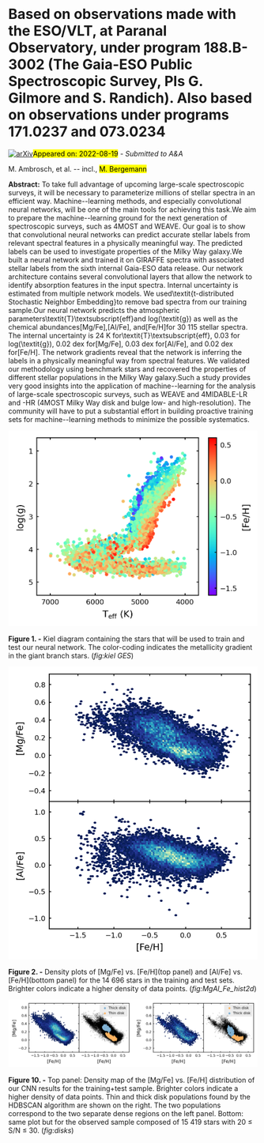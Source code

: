<div class="macros" style="visibility:hidden;">
$\newcommand{\ensuremath}{}$
$\newcommand{\xspace}{}$
$\newcommand{\object}[1]{\texttt{#1}}$
$\newcommand{\farcs}{{.}''}$
$\newcommand{\farcm}{{.}'}$
$\newcommand{\arcsec}{''}$
$\newcommand{\arcmin}{'}$
$\newcommand{\ion}[2]{#1#2}$
$\newcommand{\textsc}[1]{\textrm{#1}}$
$\newcommand{\hl}[1]{\textrm{#1}}$</div>

<div class="macros" style="visibility:hidden;">
$\newcommand{$\ensuremath$}{}$
$\newcommand{$\xspace$}{}$
$\newcommand{$\object$}[1]{\texttt{#1}}$
$\newcommand{$\farcs$}{{.}''}$
$\newcommand{$\farcm$}{{.}'}$
$\newcommand{$\arcsec$}{''}$
$\newcommand{$\arcmin$}{'}$
$\newcommand{$\ion$}[2]{#1#2}$
$\newcommand{$\textsc$}[1]{\textrm{#1}}$
$\newcommand{$\hl$}[1]{\textrm{#1}}$</div>



<div id="title">

# Based on observations made with the ESO/VLT, at Paranal Observatory, under program 188.B-3002 (The Gaia-ESO Public Spectroscopic Survey, PIs G. Gilmore and S. Randich). Also based on observations under programs 171.0237 and 073.0234

</div>
<div id="comments">

[![arXiv](https://img.shields.io/badge/arXiv-2208.08872-b31b1b.svg)](https://arxiv.org/abs/2208.08872)<mark>Appeared on: 2022-08-19</mark> - _Submitted to A&A_

</div>
<div id="authors">

M. Ambrosch, et al. -- incl., <mark><mark>M. Bergemann</mark></mark>

</div>
<div id="abstract">

**Abstract:** To take full advantage of upcoming large-scale spectroscopic surveys, it will be necessary to parameterize millions of stellar spectra in an efficient way. Machine--learning methods, and especially convolutional neural networks, will be one of the main tools for achieving this task.We aim to prepare the machine--learning ground for the next generation of spectroscopic surveys, such as 4MOST and WEAVE. Our goal is to show that convolutional neural networks can predict accurate stellar labels from relevant spectral features in a physically meaningful way. The predicted labels can be used to investigate properties of the Milky Way galaxy.We built a neural network and trained it on GIRAFFE spectra with associated stellar labels from the sixth internal Gaia-ESO data release. Our network architecture contains several convolutional layers that allow the network to identify absorption features in the input spectra. Internal uncertainty is estimated from multiple network models. We used\textit{t-distributed Stochastic Neighbor Embedding}to remove bad spectra from our training sample.Our neural network predicts the atmospheric parameters\textit{T}\textsubscript{eff}and log(\textit{g}) as well as the chemical abundances[Mg/Fe],[Al/Fe], and[Fe/H]for 30 115 stellar spectra. The internal uncertainty is 24 K for\textit{T}\textsubscript{eff}, 0.03 for log(\textit{g}), 0.02 dex for[Mg/Fe], 0.03 dex for[Al/Fe], and 0.02 dex for[Fe/H]. The network gradients reveal that the network is inferring the labels in a physically meaningful way from spectral features. We validated our methodology using benchmark stars and  recovered the properties of different stellar populations in the Milky Way galaxy.Such a study provides very good insights into the application of machine--learning for the analysis of large-scale spectroscopic surveys, such as WEAVE and 4MIDABLE-LR and -HR (4MOST Milky Way disk and bulge low- and high-resolution). The community will have to put a substantial effort in building proactive training sets for machine--learning methods to minimize the possible systematics.

</div>

<div id="div_fig1">

<img src="tmp_2208.08872/./kiel_GES.png" alt="Fig1" width="100%"/>

**Figure 1. -** Kiel diagram containing the stars that will be used to train and test our neural network. The color-coding indicates the metallicity gradient in the giant branch stars. (*fig:kiel GES*)

</div>
<div id="div_fig2">

<img src="tmp_2208.08872/./density_MgAl_Fe.png" alt="Fig2" width="100%"/>

**Figure 2. -** Density plots of [Mg/Fe] vs. [Fe/H](top panel) and [Al/Fe] vs. [Fe/H](bottom panel) for the 14 696  stars in the training and test sets. Brighter colors indicate a higher density of data points. (*fig:MgAl_Fe_hist2d*)

</div>
<div id="div_fig3">

<img src="tmp_2208.08872/./disks.png" alt="Fig10.1" width="50%"/><img src="tmp_2208.08872/./disks_obs.png" alt="Fig10.2" width="50%"/>

**Figure 10. -** Top panel: Density map of the [Mg/Fe] vs. [Fe/H] distribution of our CNN results for the training+test sample. Brighter colors indicate a higher density of data points. Thin and thick disk populations found by the HDBSCAN algorithm are shown on the right. The two populations correspond to the two separate dense regions on the left panel. Bottom: same plot but for the observed sample composed of 15 419 stars with 20 $\le$ S/N $\le$ 30. (*fig:disks*)

</div>